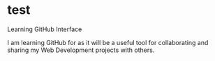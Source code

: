 # test
Learning GitHub Interface

I am learning GitHub for as it will be a useful tool for collaborating and sharing my Web Development projects with others.
